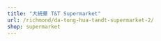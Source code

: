 ```yaml
---
title: "大統華 T&T Supermarket"
url: /richmond/da-tong-hua-tandt-supermarket-2/
shop: supermarket
---
```

